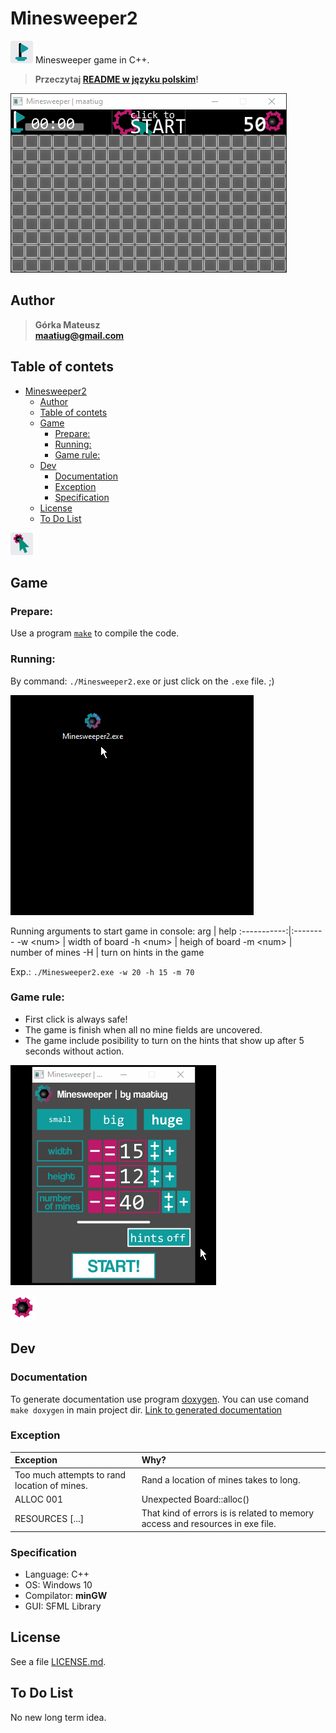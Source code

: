 # Minesweeper2
![](gui/butt-flag.png) Minesweeper game in C++.

> **Przeczytaj [README w języku polskim](README.pl.md)!**

![](doc/example1.gif)

## Author
>   **Górka Mateusz**\
>   **maatiug@gmail.com**

## Table of contets
- [Minesweeper2](#minesweeper2)
  - [Author](#author)
  - [Table of contets](#table-of-contets)
  - [Game](#game)
    - [Prepare:](#prepare)
    - [Running:](#running)
    - [Game rule:](#game-rule)
  - [Dev](#dev)
    - [Documentation](#documentation)
    - [Exception](#exception)
    - [Specification](#specification)
  - [License](#license)
  - [To Do List](#to-do-list)

![](gui/butt-click.png)

## Game
### Prepare:
Use a program [`make`](http://gnuwin32.sourceforge.net/packages/make.htm) to compile the code.

### Running:
By command: `./Minesweeper2.exe` or just click on the `.exe` file. ;)

![](doc/example-menu.gif)

Running  arguments to start game in console:
arg          | help
:-----------:|:--------
 -w \<num>   | width of board
 -h \<num>   | heigh of board
 -m \<num>   | number of mines
 -H          | turn on hints in the game

Exp.: `./Minesweeper2.exe -w 20 -h 15 -m 70`

<a name="rule"></a>
### Game rule:
 - First click is always safe!
 - The game is finish when all no mine fields are uncovered.
 - The game include posibility to turn on the hints that show up after 5 seconds without action.

![](doc/example-hint.gif)

![](gui/score-bg.png)

## Dev
### Documentation
To generate documentation use program [doxygen](http://doxygen.nl).
You can use comand `make doxygen` in main project dir.
[Link to generated documentation](docs/index.html)

### Exception
Exception                                       | Why?
:-----------------------------------------------|:------
Too much attempts to rand location of mines.    | Rand a location of mines takes to long.
ALLOC 001                                       | Unexpected Board::alloc()
RESOURCES [...]                                 | That kind of errors is is related to memory access and resources in exe file.

### Specification
- Language: C++
- OS: Windows 10
- Compilator: **minGW**
- GUI: SFML Library

## License
See a file [LICENSE.md](LICENSE.md).

## To Do List
No new long term idea.